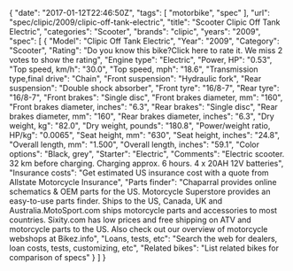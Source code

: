 {
    "date": "2017-01-12T22:46:50Z",
    "tags": [
        "motorbike",
        "spec"
    ],
    "url": "spec\/clipic\/2009\/clipic-off-tank-electric",
    "title": "Scooter Clipic Off Tank Electric",
    "categories": "Scooter",
    "brands": "clipic",
    "years": "2009",
    "spec": [
        {
            "Model": "Clipic Off Tank Electric",
            "Year": "2009",
            "Category": "Scooter",
            "Rating": "Do you know this bike?Click here to rate it. We miss 2 votes to show the rating",
            "Engine type": "Electric",
            "Power, HP": "0.53",
            "Top speed, km\/h": "30.0",
            "Top speed, mph": "18.6",
            "Transmission type,final drive": "Chain",
            "Front suspension": "Hydraulic fork",
            "Rear suspension": "Double shock absorber",
            "Front tyre": "16\/8-7",
            "Rear tyre": "16\/8-7",
            "Front brakes": "Single disc",
            "Front brakes diameter, mm": "160",
            "Front brakes diameter, inches": "6.3",
            "Rear brakes": "Single disc",
            "Rear brakes diameter, mm": "160",
            "Rear brakes diameter, inches": "6.3",
            "Dry weight, kg": "82.0",
            "Dry weight, pounds": "180.8",
            "Power\/weight ratio, HP\/kg": "0.0065",
            "Seat height, mm": "630",
            "Seat height, inches": "24.8",
            "Overall length, mm": "1.500",
            "Overall length, inches": "59.1",
            "Color options": "Black, grey",
            "Starter": "Electric",
            "Comments": "Electric scooter. 32 km before charging. Charging approx. 6 hours. 4 x 20AH 12V batteries",
            "Insurance costs": "Get estimated US insurance cost with a quote from Allstate Motorcycle Insurance",
            "Parts finder": "Chaparral provides online schematics & OEM parts for the US.   Motorcycle Superstore provides an easy-to-use parts finder. Ships to the US, Canada, UK and Australia.MotoSport.com ships motorcycle parts and accessories to most countries.    Sixity.com has low prices and free shipping on ATV and motorcycle parts to the US. Also check out our overview of motorcycle webshops at Bikez.info",
            "Loans, tests, etc": "Search the web for dealers, loan costs, tests, customizing, etc",
            "Related bikes": "List related bikes for comparison of specs"
        }
    ]
}